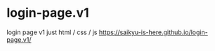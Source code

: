 # login-page.v1
login page v1 just html / css / js
 https://saikyu-is-here.github.io/login-page.v1/
